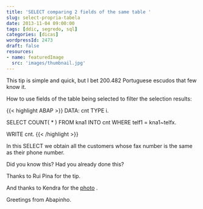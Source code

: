 ```yaml
---
title: 'SELECT comparing 2 fields of the same table '
slug: select-propria-tabela
date: 2013-11-04 09:00:00
tags: [ddic, segredo, sql]
categories: [dicas]
wordpressId: 2473
draft: false
resources:
- name: featuredImage
  src: 'images/thumbnail.jpg'
---
```

This tip is simple and quick, but I bet 200.482 Portuguese escudos that few know it.

<!--more-->

How to use fields of the table being selected to filter the selection results:


{{< highlight ABAP >}}
DATA: cnt TYPE i.

SELECT COUNT( * )
       FROM kna1
       INTO cnt
       WHERE telf1 = kna1~telfx.

WRITE cnt.
{{< /highlight >}}

In this SELECT we obtain all the customers whose fax number is the same as their phone number.

Did you know this? Had you already done this?

Thanks to Rui Pina for the tip.

And thanks to Kendra for the [photo][1] .

Greetings from Abapinho.

   [1]: http://www.flickr.com/photos/63614902@N00/1389081153
